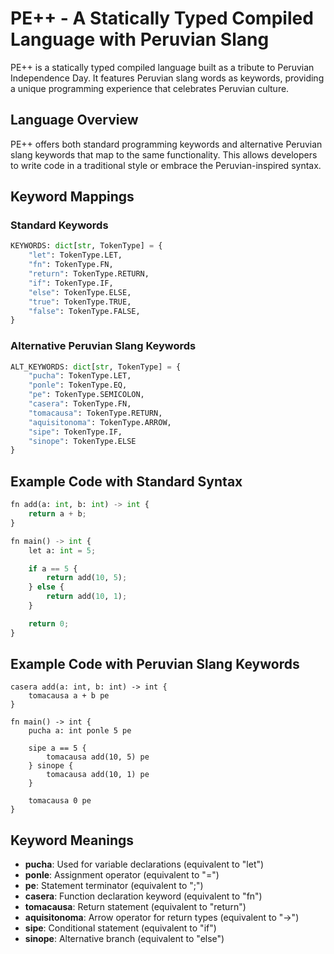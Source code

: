 # PE++ - A Statically Typed Compiled Language with Peruvian Slang

PE++ is a statically typed compiled language built as a tribute to Peruvian Independence Day. It features Peruvian slang words as keywords, providing a unique programming experience that celebrates Peruvian culture.

## Language Overview

PE++ offers both standard programming keywords and alternative Peruvian slang keywords that map to the same functionality. This allows developers to write code in a traditional style or embrace the Peruvian-inspired syntax.

## Keyword Mappings

### Standard Keywords
```python
KEYWORDS: dict[str, TokenType] = {
    "let": TokenType.LET,
    "fn": TokenType.FN,
    "return": TokenType.RETURN,
    "if": TokenType.IF,
    "else": TokenType.ELSE,
    "true": TokenType.TRUE,
    "false": TokenType.FALSE,
}
```

### Alternative Peruvian Slang Keywords
```python
ALT_KEYWORDS: dict[str, TokenType] = {
    "pucha": TokenType.LET,
    "ponle": TokenType.EQ,
    "pe": TokenType.SEMICOLON,
    "casera": TokenType.FN,
    "tomacausa": TokenType.RETURN,
    "aquisitonoma": TokenType.ARROW,
    "sipe": TokenType.IF,
    "sinope": TokenType.ELSE
}
```

## Example Code with Standard Syntax

```python
fn add(a: int, b: int) -> int {
    return a + b;
}

fn main() -> int {
    let a: int = 5;

    if a == 5 {
        return add(10, 5);
    } else {
        return add(10, 1);
    }

    return 0;
}
```

## Example Code with Peruvian Slang Keywords

```
casera add(a: int, b: int) -> int {
    tomacausa a + b pe
}

fn main() -> int {
    pucha a: int ponle 5 pe

    sipe a == 5 {
        tomacausa add(10, 5) pe
    } sinope {
        tomacausa add(10, 1) pe
    }

    tomacausa 0 pe
}
```

## Keyword Meanings

- **pucha**: Used for variable declarations (equivalent to "let")
- **ponle**: Assignment operator (equivalent to "=")
- **pe**: Statement terminator (equivalent to ";")
- **casera**: Function declaration keyword (equivalent to "fn")
- **tomacausa**: Return statement (equivalent to "return")
- **aquisitonoma**: Arrow operator for return types (equivalent to "->")
- **sipe**: Conditional statement (equivalent to "if")
- **sinope**: Alternative branch (equivalent to "else")
